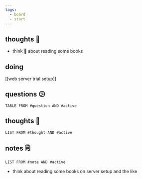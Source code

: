 ```yaml
---
tags:
  - board
  - start
---
```

## thoughts 💭
- think 🤔 about reading some books

## doing
[[web server trial setup]]

## questions 😕
```dataview
TABLE FROM #question AND #active
```

## thoughts 🤔
```dataview
LIST FROM #thought AND #active
```
## notes 🗒
```dataview
LIST FROM #note AND #active
```
- think about reading some books on server setup and the like
